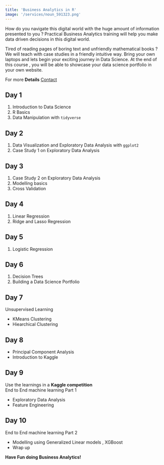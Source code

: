 ```yaml
---
title: 'Business Analytics in R'
image: '/services/noun_591323.png'
---
```


How do you navigate this digital world with the huge amount of information presented to you ? Practical Business Analytics training will help you make data driven decisions in this digital world.     

Tired of reading pages of boring text and unfriendly mathematical books ? We will teach with case studies in a friendly intuitive way. Bring your own laptops and lets begin your exciting journey in Data Science. At the end of this course , you will be able to showcase your data science portfolio in your own website.    
             
For more **Details**   <a href="{{site.baseurl}}/contact" class="button">Contact</a>


## Day 1
1. Introduction to Data Science
2. R Basics
3. Data Manipulation with `tidyverse`           

## Day 2                 
1. Data Visualization and Exploratory Data Analysis with `ggplot2`       
2. Case Study 1 on Exploratory Data Analysis          

##  Day 3
1. Case Study 2 on Exploratory Data Analysis             
2. Modelling basics             
3. Cross Validation            

## Day 4
1. Linear Regression        
2. Ridge and Lasso Regression                 

## Day 5
1. Logistic Regression             

## Day 6
1. Decision Trees            
2. Building a Data Science Portfolio       

## Day 7           
Unsupervised Learning     
- KMeans Clustering               
- Hiearchical  Clustering        

## Day 8
- Principal Component Analysis      
- Introduction to Kaggle        
             
## Day 9              

Use the learnings in a **Kaggle competition**       
End to End machine learning Part 1       
- Exploratory Data Analysis            
- Feature Engineering            
                        
## Day 10           
End to End machine learning Part 2      
- Modelling using Generalized Linear models , XGBoost            
- Wrap up            
          

**Have Fun doing Business Analytics!**